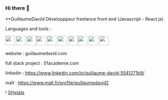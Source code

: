 ### Hi there 👋


**GuillaumeDaviid Développpeur freelance front end (Javascript - React.js)

Languages and tools : 

<img src="https://cdn.jsdelivr.net/gh/devicons/devicon/icons/git/git-plain-wordmark.svg" width="30px"/> <img src="https://cdn.jsdelivr.net/gh/devicons/devicon/icons/html5/html5-original.svg" width="30px"/> <img src="https://cdn.jsdelivr.net/gh/devicons/devicon/icons/css3/css3-original.svg" width="30px"/><img src="https://cdn.jsdelivr.net/gh/devicons/devicon/icons/sass/sass-original.svg" width="30px"/> <img src="https://cdn.jsdelivr.net/gh/devicons/devicon/icons/javascript/javascript-plain.svg" width="30px"/> <img src="https://cdn.jsdelivr.net/gh/devicons/devicon/icons/react/react-original.svg" width="30px"/> <img src="https://cdn.jsdelivr.net/gh/devicons/devicon/icons/php/php-plain.svg" width="30px"/><img src="https://cdn.jsdelivr.net/gh/devicons/devicon/icons/mysql/mysql-original-wordmark.svg" width="30px"/> <img src="https://cdn.jsdelivr.net/gh/devicons/devicon/icons/vscode/vscode-original.svg" width="30px"/> <img src="https://cdn.jsdelivr.net/gh/devicons/devicon/icons/nodejs/nodejs-original.svg" width="30px"/>




website : guillaumedavid.com

full stack project : 01academie.com

linkedin : https://www.linkedin.com/in/guillaume-david-5541271b9/

malt : https://www.malt.fr/profile/guillaumedavid2

! [GHstats](https://github-readme-stats.vercel.app/api?username=GuillaumeDaviid&show_icons=true)
